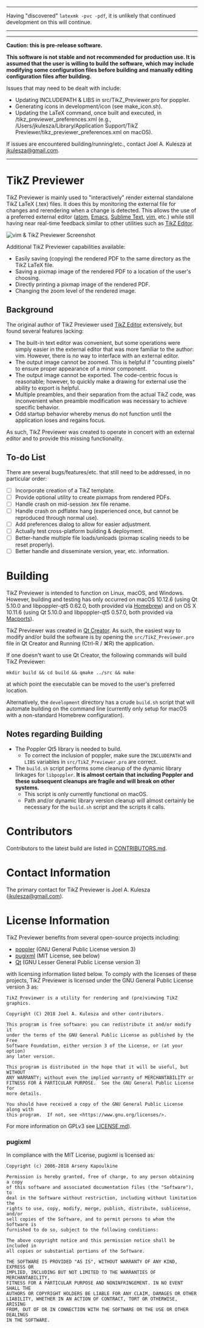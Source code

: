 ***

Having "discovered" `latexmk -pvc -pdf`, it is unlikely that continued
development on this will continue.

***

***

**Caution: this is pre-release software.**

**This software is not stable and not recommended for production use.  It is assumed that the user is willing to build the software, which may include modifying some configuration files before building and manually editing configuration files after building.**

Issues that may need to be dealt with include:

* Updating INCLUDEPATH & LIBS in src/TikZ_Previewer.pro for poppler.
* Generating icons in development/icon (see make_icon.sh).
* Updating the LaTeX command, once built and executed, in <CONFIGDIR>/tikz_previewer_preferences.xml (e.g., /Users/jkulesza/Library/Application Support/TikZ Previewer/tikz_previewer_preferences.xml on macOS).

If issues are encountered building/running/etc., contact Joel A. Kulesza at <a href="mailto:jkulesza@gmail.com">jkulesza@gmail.com</a>.

***

# TikZ Previewer

TikZ Previewer is mainly used to "interactively" render external standalone TikZ
LaTeX (.tex) files.  It does this by monitoring the external file for changes
and rerendering when a change is detected.  This allows the use of a preferred
external editor ([atom](https://atom.io/),
[Emacs](https://www.gnu.org/software/emacs/), [Sublime
Text](https://www.sublimetext.com/), [vim](http://www.vim.org/), etc.) while
still having near real-time feedback similar to other utilities such as [TikZ
Editor](https://github.com/fredokun/TikZ-Editor).

![vim & TikZ Previewer Screenshot](media/README_images/screenshot.png)

Additional TikZ Previewer capabilities available:

* Easily saving (copying) the rendered PDF to the same directory as the TikZ
  LaTeX file.
* Saving a pixmap image of the rendered PDF to a location of the user's
  choosing.
* Directly printing a pixmap image of the rendered PDF.
* Changing the zoom level of the rendered image.

## Background

The original author of TikZ Previewer used [TikZ
Editor](https://github.com/fredokun/TikZ-Editor) extensively, but found several
features lacking:

* The built-in text editor was convenient, but some operations were simply
  easier in the external editor that was more familiar to the author: vim.
  However, there is no way to interface with an external editor.
* The output image cannot be zoomed.  This is helpful if "counting pixels" to
  ensure proper appearance of a minor component.
* The output image cannot be exported.  The code-centric focus is reasonable;
  however, to quickly make a drawing for external use the ability to export is
  helpful.
* Multiple preambles, and their separation from the actual TikZ code, was
  inconvenient when preamble modification was necessary to achieve specific
  behavior.
* Odd startup behavior whereby menus do not function until the application loses
  and regains focus.

As such, TikZ Previewer was created to operate in concert with an external
editor and to provide this missing functionality.

## To-do List

There are several bugs/features/etc. that still need to be addressed, in no
particular order:

- [ ] Incorporate creation of a TikZ template.
- [ ] Provide optional utility to create pixmaps from rendered PDFs.
- [ ] Handle crash on mid-session .tex file rename.
- [ ] Handle crash on pdflatex hang (experienced once, but cannot be reproduced
  through normal use).
- [ ] Add preferences dialog to allow for easier adjustment.
- [ ] Actually test cross-platform building & deployment.
- [ ] Better-handle multiple file loads/unloads (pixmap scaling needs to be
  reset properly).
- [ ] Better handle and disseminate version, year, etc. information.

# Building

TikZ Previewer is intended to function on Linux, macOS, and Windows.  However,
building and testing has only occurred on macOS 10.12.6 (using Qt 5.10.0 and
libpoppler-qt5 0.62.0, both provided via [Homebrew](https://brew.sh/)) and on OS
X 10.11.6 (using Qt 5.10.0 and libpoppler-qt5 0.57.0, both provided via
[Macports](https://www.macports.org/)).

TikZ Previewer was created in [Qt Creator](http://doc.qt.io/qtcreator/).  As
such, the easiest way to modify and/or build the software is by opening the
`src/TikZ_Previewer.pro` file in Qt Creator and Running (Ctrl-R / ⌘R) the
application.

If one doesn't want to use Qt Creator, the following commands will build TikZ
Previewer:

    mkdir build && cd build && qmake ../src && make

at which point the executable can be moved to the user's preferred location.

Alternatively, the `development` directory has a crude `build.sh` script that
will automate building on the command line (currently only setup for macOS with
a non-standard Homebrew configuration).

## Notes regarding Building

* The Poppler Qt5 library is needed to build.
  - To correct the inclusion of poppler, make sure the `INCLUDEPATH` and `LIBS`
    variables in `src/TikZ_Previewer.pro` are correct.
* The `build.sh` script performs some cleanup of the dynamic library linkages
  for `libpoppler`.  **It is almost certain that including Poppler and these
    subsequent cleanups are fragile and will break on other systems.**
  - This script is only currently functional on macOS.
  - Path and/or dynamic library version cleanup will almost certainly be
    necessary for the `build.sh` script and the scripts it calls.

# Contributors

Contributors to the latest build are listed in
[CONTRIBUTORS.md](CONTRIBUTORS.md).

# Contact Information

The primary contact for TikZ Previewer is Joel A. Kulesza (jkulesza@gmail.com).

# License Information

TikZ Previewer benefits from several open-source projects including:

* [poppler](https://poppler.freedesktop.org/) (GNU General Public License
  version 3)
* [pugixml](https://github.com/zeux/pugixml) (MIT License, see below)
* [Qt](https://www1.qt.io/licensing/) (GNU Lesser General Public License version
  3)

with licensing information listed below.  To comply with the licenses of these
projects, TikZ Previewer is licensed under the GNU General Public License
version 3 as:

    TikZ Previewer is a utility for rendering and (pre)viewing TikZ graphics.

    Copyright (C) 2018 Joel A. Kulesza and other contributors.

    This program is free software: you can redistribute it and/or modify it
    under the terms of the GNU General Public License as published by the Free
    Software Foundation, either version 3 of the License, or (at your option)
    any later version.

    This program is distributed in the hope that it will be useful, but WITHOUT
    ANY WARRANTY; without even the implied warranty of MERCHANTABILITY or
    FITNESS FOR A PARTICULAR PURPOSE.  See the GNU General Public License for
    more details.

    You should have received a copy of the GNU General Public License along with
    this program.  If not, see <https://www.gnu.org/licenses/>.

For more information on GPLv3 see [LICENSE.md](LICENSE.md)).

### pugixml

In compliance with the MIT License, pugixml is licensed as:

    Copyright (c) 2006-2018 Arseny Kapoulkine

    Permission is hereby granted, free of charge, to any person obtaining a copy
    of this software and associated documentation files (the "Software"), to
    deal in the Software without restriction, including without limitation the
    rights to use, copy, modify, merge, publish, distribute, sublicense, and/or
    sell copies of the Software, and to permit persons to whom the Software is
    furnished to do so, subject to the following conditions:

    The above copyright notice and this permission notice shall be included in
    all copies or substantial portions of the Software.

    THE SOFTWARE IS PROVIDED "AS IS", WITHOUT WARRANTY OF ANY KIND, EXPRESS OR
    IMPLIED, INCLUDING BUT NOT LIMITED TO THE WARRANTIES OF MERCHANTABILITY,
    FITNESS FOR A PARTICULAR PURPOSE AND NONINFRINGEMENT. IN NO EVENT SHALL THE
    AUTHORS OR COPYRIGHT HOLDERS BE LIABLE FOR ANY CLAIM, DAMAGES OR OTHER
    LIABILITY, WHETHER IN AN ACTION OF CONTRACT, TORT OR OTHERWISE, ARISING
    FROM, OUT OF OR IN CONNECTION WITH THE SOFTWARE OR THE USE OR OTHER DEALINGS
    IN THE SOFTWARE.
